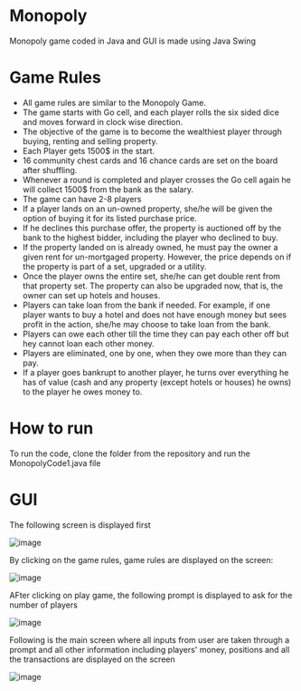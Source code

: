 # Monopoly
Monopoly game coded in Java and GUI is made using Java Swing
# Game Rules
- All game rules are similar to the Monopoly Game.
-	The game starts with Go cell, and each player rolls the six sided dice and moves forward in clock wise direction.
-	The objective of the game is to become the wealthiest player through buying, renting and selling property. 
-	Each Player gets 1500$ in the start.
-	16 community chest cards and 16 chance cards are set on the board after shuffling.
-	Whenever a round is completed and player crosses the Go cell again he will collect 1500$ from the bank as the salary.
-	The game can have 2-8 players
-	If a player lands on an un-owned property, she/he will be given the option of buying it for its listed purchase price.
-	If he declines this purchase offer, the property is auctioned off by the bank to the highest bidder, including the player who declined to buy. 
-	If the property landed on is already owned, he must pay the owner a given rent for un-mortgaged property. However, the price depends on if the property is part of a set, upgraded or a utility.
-	Once the player owns the entire set, she/he can get double rent from that property set. The property can also be upgraded now, that is, the owner can set up hotels and houses.
-	Players can take loan from the bank if needed. For example, if one player wants to buy a hotel and does not have enough money but sees profit in the action, she/he may choose to take loan from the bank.
-	Players can owe each other till the time they can pay each other off but hey cannot loan each other money.
-	Players are eliminated, one by one, when they owe more than they can pay.
-	If a player goes bankrupt to another player, he turns over everything he has of value (cash and any property (except hotels or houses) he owns) to the player he owes money to.
# How to run
To run the code, clone the folder from the repository and run the MonopolyCode1.java file
# GUI
The following screen is displayed first

![image](https://user-images.githubusercontent.com/54773570/121909461-5b1e0c00-cd47-11eb-8ba1-2c9afe8a4c94.png)

By clicking on the game rules, game rules are displayed on the screen:

![image](https://user-images.githubusercontent.com/54773570/121909587-80127f00-cd47-11eb-82fe-d6b70441d8ed.png)

AFter clicking on play game, the following prompt is displayed to ask for the number of players

![image](https://user-images.githubusercontent.com/54773570/121909719-a46e5b80-cd47-11eb-971d-140ba6550482.png)

Following is the main screen where all inputs from user are taken through a prompt and all other information including players' money, positions and all the transactions are displayed on the screen

![image](https://user-images.githubusercontent.com/54773570/121910065-f616e600-cd47-11eb-8ced-fd4571a4ab46.png)


